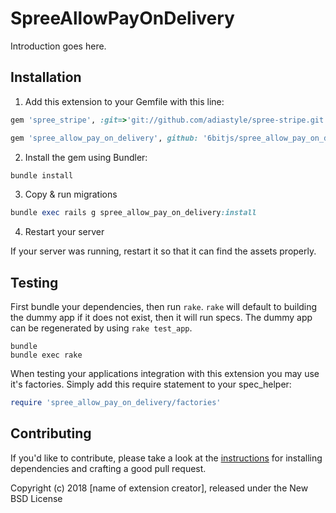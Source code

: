SpreeAllowPayOnDelivery
========================

Introduction goes here.

## Installation

1. Add this extension to your Gemfile with this line:
  ```ruby
  gem 'spree_stripe', :git=>'git://github.com/adiastyle/spree-stripe.git'
  ```
  ```ruby
  gem 'spree_allow_pay_on_delivery', github: '6bitjs/spree_allow_pay_on_delivery'
  ```

2. Install the gem using Bundler:
  ```ruby
  bundle install
  ```

3. Copy & run migrations
  ```ruby
  bundle exec rails g spree_allow_pay_on_delivery:install
  ```

4. Restart your server

  If your server was running, restart it so that it can find the assets properly.

## Testing

First bundle your dependencies, then run `rake`. `rake` will default to building the dummy app if it does not exist, then it will run specs. The dummy app can be regenerated by using `rake test_app`.

```shell
bundle
bundle exec rake
```

When testing your applications integration with this extension you may use it's factories.
Simply add this require statement to your spec_helper:

```ruby
require 'spree_allow_pay_on_delivery/factories'
```


## Contributing

If you'd like to contribute, please take a look at the
[instructions](CONTRIBUTING.md) for installing dependencies and crafting a good
pull request.

Copyright (c) 2018 [name of extension creator], released under the New BSD License
